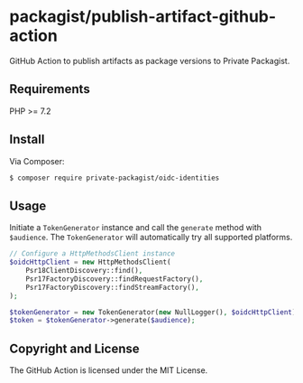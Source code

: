 # packagist/publish-artifact-github-action

GitHub Action to publish artifacts as package versions to Private Packagist.

## Requirements

PHP >= 7.2

## Install

Via Composer:
```bash
$ composer require private-packagist/oidc-identities
```

## Usage

Initiate a `TokenGenerator` instance and call the `generate` method with `$audience`.
The `TokenGenerator` will automatically try all supported platforms.

```php
// Configure a HttpMethodsClient instance
$oidcHttpClient = new HttpMethodsClient(
    Psr18ClientDiscovery::find(),
    Psr17FactoryDiscovery::findRequestFactory(),
    Psr17FactoryDiscovery::findStreamFactory(),
);

$tokenGenerator = new TokenGenerator(new NullLogger(), $oidcHttpClient);
$token = $tokenGenerator->generate($audience);
```

## Copyright and License

The  GitHub Action is licensed under the MIT License.
